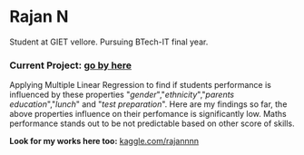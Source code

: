 # Rajan N 
Student at GIET vellore. Pursuing BTech-IT final year.

### Current Project: [go by here](https://www.kaggle.com/code/rajannnn/students-performance-analysis) <br>
Applying Multiple Linear Regression to find if students performance is influenced by these properties "_gender_","_ethnicity_","_parents education_","_lunch_" and "_test preparation_". Here are my findings so far, the above properties influence on their perfomance is significantly low. Maths performance stands out to be not predictable based on other score of skills.


**Look for my works here too:**  [kaggle.com/rajannnn](https://www.kaggle.com/rajannnn)
